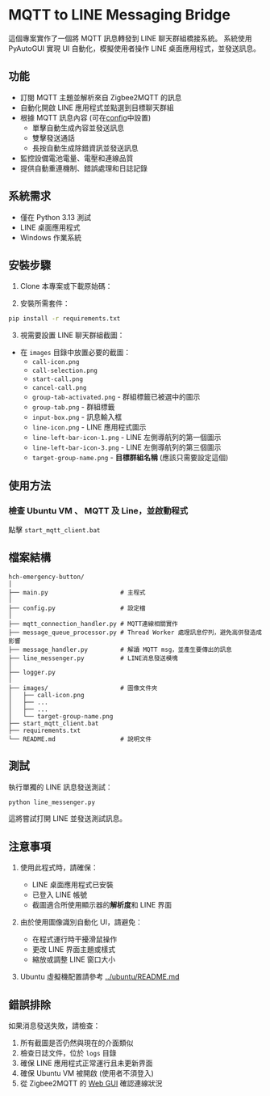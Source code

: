 # MQTT to LINE Messaging Bridge

這個專案實作了一個將 MQTT 訊息轉發到 LINE 聊天群組橋接系統。
系統使用 PyAutoGUI 實現 UI 自動化，模擬使用者操作 LINE 桌面應用程式，並發送訊息。

## 功能

- 訂閱 MQTT 主題並解析來自 Zigbee2MQTT 的訊息
- 自動化開啟 LINE 應用程式並點選到目標聊天群組
- 根據 MQTT 訊息內容 (可在[config](config.py)中設置)
	- 單擊自動生成內容並發送訊息
	- 雙擊發送通話
	- 長按自動生成除錯資訊並發送訊息
- 監控設備電池電量、電壓和連線品質
- 提供自動重連機制、錯誤處理和日誌記錄

## 系統需求

- 僅在 Python 3.13 測試
- LINE 桌面應用程式
- Windows 作業系統

## 安裝步驟

1. Clone 本專案或下載原始碼：

2. 安裝所需套件：

```bash
pip install -r requirements.txt
```

3. 視需要設置 LINE 聊天群組截圖：

- 在 `images` 目錄中放置必要的截圖：
  - `call-icon.png`
  - `call-selection.png`
  - `start-call.png`
  - `cancel-call.png`
  - `group-tab-activated.png` - 群組標籤已被選中的圖示
  - `group-tab.png` - 群組標籤
  - `input-box.png` - 訊息輸入框
  - `line-icon.png` - LINE 應用程式圖示
  - `line-left-bar-icon-1.png` - LINE 左側導航列的第一個圖示
  - `line-left-bar-icon-3.png` - LINE 左側導航列的第三個圖示
  - `target-group-name.png` - **目標群組名稱** (應該只需要設定這個)

## 使用方法

### 檢查 Ubuntu VM 、 MQTT 及 Line，並啟動程式

點擊 `start_mqtt_client.bat`


## 檔案結構

```
hch-emergency-button/
│
├── main.py                    # 主程式
│
├── config.py                  # 設定檔
│
├── mqtt_connection_handler.py # MQTT連線相關實作
├── message_queue_processor.py # Thread Worker 處理訊息佇列，避免高併發造成影響
├── message_handler.py         # 解讀 MQTT msg，並產生要傳出的訊息
├── line_messenger.py          # LINE消息發送模塊
│
├── logger.py
│
├── images/                    # 圖像文件夾
│   ├── call-icon.png
│   ├── ...
│   ├── ...
│   └── target-group-name.png
├── start_mqtt_client.bat
├── requirements.txt
└── README.md                  # 說明文件
```

## 測試

執行單獨的 LINE 訊息發送測試：

```bash
python line_messenger.py
```

這將嘗試打開 LINE 並發送測試訊息。

## 注意事項

1. 使用此程式時，請確保：
   - LINE 桌面應用程式已安裝
   - 已登入 LINE 帳號
   - 截圖適合所使用顯示器的**解析度**和 LINE 界面
   
2. 由於使用圖像識別自動化 UI，請避免：
   - 在程式運行時干擾滑鼠操作
   - 更改 LINE 界面主題或樣式
   - 縮放或調整 LINE 窗口大小

3. Ubuntu 虛擬機配置請參考 [../ubuntu/README.md](../ubuntu/README.md)

## 錯誤排除

如果消息發送失敗，請檢查：

1. 所有截圖是否仍然與現在的介面類似
2. 檢查日誌文件，位於 `logs` 目錄
3. 確保 LINE 應用程式正常運行且未更新界面
4. 確保 Ubuntu VM 被開啟 (使用者不須登入)
5. 從 Zigbee2MQTT 的 [Web GUI](http://192.168.108.128:8080) 確認連線狀況
